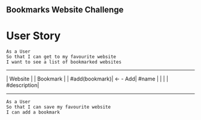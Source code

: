 ## Bookmarks Website Challenge

# User Story

```
As a User
So that I can get to my favourite website
I want to see a list of bookmarked websites
```
_ _ _ _ _ _ _ _ _         _ _ _ _ _ _ __
|  Website      |         | Bookmark    |
| #add(bookmark)| <- - Add| #name       |
|               |         | #description|
_ _ _ _ _ _ _ _ _          _ _ _ _ _ _ _

```
As a User
So that I can save my favourite website
I can add a bookmark
```
